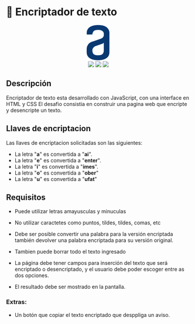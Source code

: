 
# 🔏 Encriptador de texto

<div align="center"><img src="img/logo_a.svg" width="64"/></div>

<div align="center">
    <img src="https://img.shields.io/badge/JavaScript-5A5A5A?logo=javascript&logoColor=yelllow"/>
    <img src="https://img.shields.io/badge/HTML-5A5A5A?logo=html5" />
    <img src="https://img.shields.io/badge/CSS-5A5A5A?logo=css3&logoColor=01A3D8" />
</div>


## Descripción

Encriptador de texto esta desarrollado con JavaScript, con una interface en HTML y CSS 
El desafio consistia en construir una pagina web que encripte y desencripte un texto.

## Llaves de encriptacion

Las llaves de encriptacion solicitadas son las siguientes:

- La letra "**a**" es convertida a "**ai**".
- La letra "**e**" es convertida a "**enter**".
- La letra "**i**" es convertida a "**imes**".
- La letra "**o**" es convertida a "**ober**"
- La letra "**u**" es convertida a "**ufat**"

##  Requisitos

- Puede utilizar letras amayusculas y minuculas
- No utilizar caractetes como puntos, tildes, tildes, comas, etc 
- Debe ser posible convertir una palabra para la versión encriptada también devolver una palabra encriptada para su versión original.
- Tambien puede borrar todo el texto ingresado

- La página debe tener campos para inserción del texto que será encriptado o desencriptado, y el usuario debe poder escoger entre as dos opciones.
- El resultado debe ser mostrado en la pantalla.

### Extras:

- Un botón que copiar el texto encriptado que desppliga un aviso.

